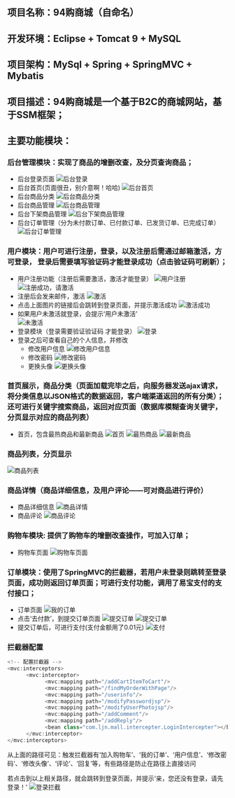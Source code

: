 ## 项目名称：94购商城（自命名）
## 开发环境：Eclipse + Tomcat 9 + MySQL
## 项目架构：MySql + Spring + SpringMVC + Mybatis
## 项目描述：94购商城是一个基于B2C的商城网站，基于SSM框架；
## 主要功能模块：
### 后台管理模块：实现了商品的增删改查，及分页查询商品；
* 后台登录页面
![后台登录](https://github.com/MickeyLian/94shoppingmall/blob/master/module_pic/admin_login.png)
* 后台首页(页面很丑，别介意啊！哈哈)
![后台首页](https://github.com/MickeyLian/94shoppingmall/blob/master/module_pic/admin_index.png)
* 后台商品分类
![后台商品分类](https://github.com/MickeyLian/94shoppingmall/blob/master/module_pic/admin%20category.png)
* 后台商品管理
![后台商品管理](https://github.com/MickeyLian/94shoppingmall/blob/master/module_pic/admin_product.png)
* 后台下架商品管理
![后台下架商品管理](https://github.com/MickeyLian/94shoppingmall/blob/master/module_pic/admin_downProduct.png)
* 后台订单管理（分为未付款订单、已付款订单、已发货订单、已完成订单）
![后台订单管理](https://github.com/MickeyLian/94shoppingmall/blob/master/module_pic/admin%20order.png)
### 用户模块：用户可进行注册，登录，以及注册后需通过邮箱激活，方可登录， 登录后需要填写验证码才能登录成功（点击验证码可刷新）；
* 用户注册功能（注册后需要激活，激活才能登录）
![用户注册](https://github.com/MickeyLian/94shoppingmall/blob/master/module_pic/register.png)
![注册成功，请激活](https://github.com/MickeyLian/94shoppingmall/blob/master/module_pic/register_active.png)
* 注册后会发来邮件，激活
![激活](https://github.com/MickeyLian/94shoppingmall/blob/master/module_pic/email_active.png)
* 点击上面图片的链接后会跳转到登录页面，并提示激活成功
![激活成功](https://github.com/MickeyLian/94shoppingmall/blob/master/module_pic/active_success.png)
* 如果用户未激活就登录，会提示‘用户未激活’  
![未激活](https://github.com/MickeyLian/94shoppingmall/blob/master/module_pic/unactive.png)
* 登录模块（登录需要验证验证码 才能登录）
![登录](https://github.com/MickeyLian/94shoppingmall/blob/master/module_pic/login.png)
* 登录之后可查看自己的个人信息，并修改
  * 修改用户信息
  ![修改用户信息](https://github.com/MickeyLian/94shoppingmall/blob/master/module_pic/modify_userinfo.png)
  * 修改密码
  ![修改密码](https://github.com/MickeyLian/94shoppingmall/blob/master/module_pic/modify_password.png)
  * 更换头像
  ![更换头像](https://github.com/MickeyLian/94shoppingmall/blob/master/module_pic/change_headerPic.png)
### 首页展示，商品分类（页面加载完毕之后，向服务器发送ajax请求，将分类信息以JSON格式的数据返回，客户端渠道返回的所有分类）；还可进行关键字搜索商品，返回对应页面（数据库模糊查询关键字，分页显示对应的商品列表）
* 首页，包含最热商品和最新商品
![首页](https://github.com/MickeyLian/94shoppingmall/blob/master/module_pic/login_index.png)
![最热商品](https://github.com/MickeyLian/94shoppingmall/blob/master/module_pic/hot_products.png)
![最新商品](https://github.com/MickeyLian/94shoppingmall/blob/master/module_pic/new_products.png)
### 商品列表，分页显示
![商品列表](https://github.com/MickeyLian/94shoppingmall/blob/master/module_pic/product_list.png)
### 商品详情（商品详细信息，及用户评论——可对商品进行评价）
* 商品详细信息
![商品详情](https://github.com/MickeyLian/94shoppingmall/blob/master/module_pic/product_info.png)
* 商品评论
![商品评论](https://github.com/MickeyLian/94shoppingmall/blob/master/module_pic/product_comment.png)
### 购物车模块: 提供了购物车的增删改查操作，可加入订单；
* 购物车页面
![购物车页面](https://github.com/MickeyLian/94shoppingmall/blob/master/module_pic/cart.png)
### 订单模块：使用了SpringMVC的拦截器，若用户未登录则跳转至登录页面，成功则返回订单页面；可进行支付功能，调用了易宝支付的支付接口；
* 订单页面
![我的订单](https://github.com/MickeyLian/94shoppingmall/blob/master/module_pic/my_orders.png)
* 点击‘去付款’，到提交订单页面
![提交订单](https://github.com/MickeyLian/94shoppingmall/blob/master/module_pic/submit_order.png)
![提交订单](https://github.com/MickeyLian/94shoppingmall/blob/master/module_pic/submit_order_pay.png)
* 提交订单后，可进行支付(支付金额用了0.01元)
![支付](https://github.com/MickeyLian/94shoppingmall/blob/master/module_pic/order_pay.png)
### 拦截器配置
```java
<!-- 配置拦截器 -->
<mvc:interceptors>
      <mvc:interceptor>
            <mvc:mapping path="/addCartItemToCart"/>
            <mvc:mapping path="/findMyOrderWithPage"/>
            <mvc:mapping path="/userinfo"/>
            <mvc:mapping path="/modifyPasswordjsp"/>
            <mvc:mapping path="/modifyUserPhotojsp"/>
            <mvc:mapping path="/addComment"/>
            <mvc:mapping path="/addReply"/>
            <bean class="com.ljn.mall.intercepter.LoginIntercepter"></bean>
      </mvc:interceptor>
</mvc:interceptors>
```
从上面的路径可见：触发拦截器有‘加入购物车’、‘我的订单’、‘用户信息’、‘修改密码’、‘修改头像’、‘评论’、‘回复’等，有些路径是防止在路径上直接访问

若点击到以上相关路径，就会跳转到登录页面，并提示‘亲，您还没有登录，请先登录！’ 
![登录拦截](https://github.com/MickeyLian/94shoppingmall/blob/master/module_pic/login_interception.png)

 
